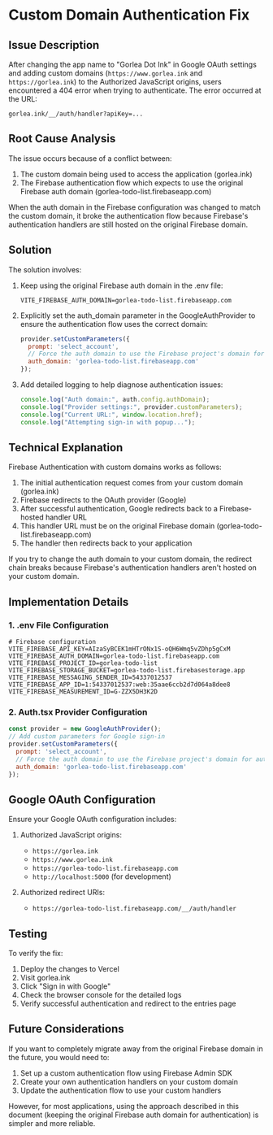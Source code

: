 # Custom Domain Authentication Fix

## Issue Description

After changing the app name to "Gorlea Dot Ink" in Google OAuth settings and adding custom domains (`https://www.gorlea.ink` and `https://gorlea.ink`) to the Authorized JavaScript origins, users encountered a 404 error when trying to authenticate. The error occurred at the URL:

```
gorlea.ink/__/auth/handler?apiKey=...
```

## Root Cause Analysis

The issue occurs because of a conflict between:

1. The custom domain being used to access the application (gorlea.ink)
2. The Firebase authentication flow which expects to use the original Firebase auth domain (gorlea-todo-list.firebaseapp.com)

When the auth domain in the Firebase configuration was changed to match the custom domain, it broke the authentication flow because Firebase's authentication handlers are still hosted on the original Firebase domain.

## Solution

The solution involves:

1. Keep using the original Firebase auth domain in the .env file:
   ```
   VITE_FIREBASE_AUTH_DOMAIN=gorlea-todo-list.firebaseapp.com
   ```

2. Explicitly set the auth_domain parameter in the GoogleAuthProvider to ensure the authentication flow uses the correct domain:
   ```javascript
   provider.setCustomParameters({
     prompt: 'select_account',
     // Force the auth domain to use the Firebase project's domain for authentication
     auth_domain: 'gorlea-todo-list.firebaseapp.com'
   });
   ```

3. Add detailed logging to help diagnose authentication issues:
   ```javascript
   console.log("Auth domain:", auth.config.authDomain);
   console.log("Provider settings:", provider.customParameters);
   console.log("Current URL:", window.location.href);
   console.log("Attempting sign-in with popup...");
   ```

## Technical Explanation

Firebase Authentication with custom domains works as follows:

1. The initial authentication request comes from your custom domain (gorlea.ink)
2. Firebase redirects to the OAuth provider (Google)
3. After successful authentication, Google redirects back to a Firebase-hosted handler URL
4. This handler URL must be on the original Firebase domain (gorlea-todo-list.firebaseapp.com)
5. The handler then redirects back to your application

If you try to change the auth domain to your custom domain, the redirect chain breaks because Firebase's authentication handlers aren't hosted on your custom domain.

## Implementation Details

### 1. .env File Configuration

```
# Firebase configuration
VITE_FIREBASE_API_KEY=AIzaSyBCEK1mHTrONx1S-oQH6Wmq5vZDhp5gCxM
VITE_FIREBASE_AUTH_DOMAIN=gorlea-todo-list.firebaseapp.com
VITE_FIREBASE_PROJECT_ID=gorlea-todo-list
VITE_FIREBASE_STORAGE_BUCKET=gorlea-todo-list.firebasestorage.app
VITE_FIREBASE_MESSAGING_SENDER_ID=54337012537
VITE_FIREBASE_APP_ID=1:54337012537:web:35aae6ccb2d7d064a8dee8
VITE_FIREBASE_MEASUREMENT_ID=G-ZZX5DH3K2D
```

### 2. Auth.tsx Provider Configuration

```javascript
const provider = new GoogleAuthProvider();
// Add custom parameters for Google sign-in
provider.setCustomParameters({
  prompt: 'select_account',
  // Force the auth domain to use the Firebase project's domain for authentication
  auth_domain: 'gorlea-todo-list.firebaseapp.com'
});
```

## Google OAuth Configuration

Ensure your Google OAuth configuration includes:

1. Authorized JavaScript origins:
   - `https://gorlea.ink`
   - `https://www.gorlea.ink`
   - `https://gorlea-todo-list.firebaseapp.com`
   - `http://localhost:5000` (for development)

2. Authorized redirect URIs:
   - `https://gorlea-todo-list.firebaseapp.com/__/auth/handler`

## Testing

To verify the fix:
1. Deploy the changes to Vercel
2. Visit gorlea.ink
3. Click "Sign in with Google"
4. Check the browser console for the detailed logs
5. Verify successful authentication and redirect to the entries page

## Future Considerations

If you want to completely migrate away from the original Firebase domain in the future, you would need to:

1. Set up a custom authentication flow using Firebase Admin SDK
2. Create your own authentication handlers on your custom domain
3. Update the authentication flow to use your custom handlers

However, for most applications, using the approach described in this document (keeping the original Firebase auth domain for authentication) is simpler and more reliable.
